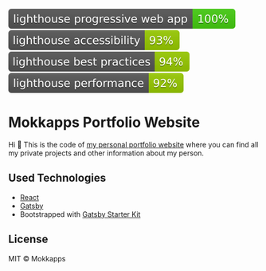 ![Lighthouse Progressive Web App Badge](./lighthouse_badges/lighthouse_progressive_web_app.svg)![Lighthouse Accessibility Badge](./lighthouse_badges/lighthouse_accessibility.svg)
![Lighthouse Best Practices Badge](./lighthouse_badges/lighthouse_best_practices.svg)
![Lighthouse Performance Badge](./lighthouse_badges/lighthouse_performance.svg)

# Mokkapps Portfolio Website

Hi 👋 This is the code of [my personal portfolio website](<[www.mokkapps.de](https://www.mokkapps.de)>) where you can find all my private projects and other information about my person.

## Used Technologies

- [React](https://reactjs.org/)
- [Gatsby](https://www.gatsbyjs.org/)
- Bootstrapped with [Gatsby Starter Kit](https://github.com/greglobinski/gatsby-starter-kit)

## License

MIT © Mokkapps
